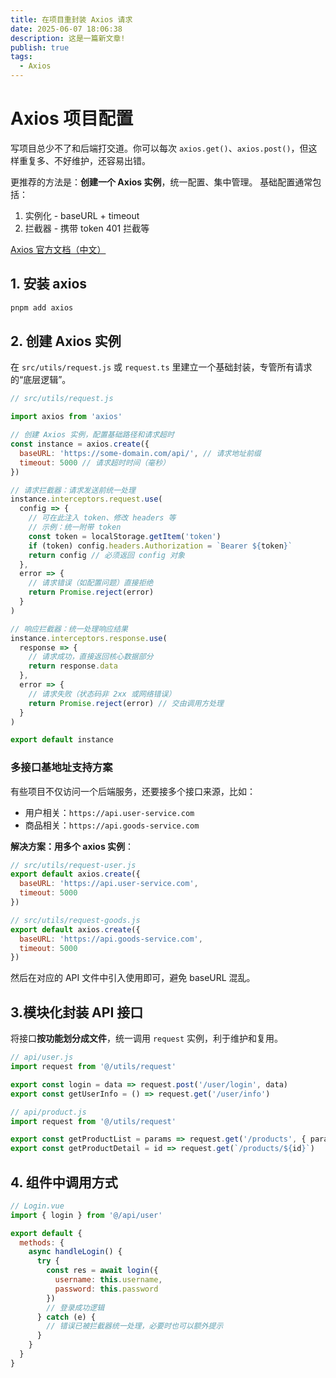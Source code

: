 ```yaml
---
title: 在项目重封装 Axios 请求
date: 2025-06-07 18:06:38
description: 这是一篇新文章!
publish: true
tags:
  - Axios
---
```


# Axios 项目配置

写项目总少不了和后端打交道。你可以每次 `axios.get()`、`axios.post()`，但这样重复多、不好维护，还容易出错。

更推荐的方法是：**创建一个 Axios 实例**，统一配置、集中管理。
基础配置通常包括：

1. 实例化 - baseURL + timeout
2. 拦截器 - 携带 token 401 拦截等

[Axios 官方文档（中文）](https://www.axios-http.cn/docs/instance)

## 1. 安装 axios

```bash
pnpm add axios
```

## 2. 创建 Axios 实例

在 `src/utils/request.js` 或 `request.ts` 里建立一个基础封装，专管所有请求的“底层逻辑”。

```js
// src/utils/request.js

import axios from 'axios'

// 创建 Axios 实例，配置基础路径和请求超时
const instance = axios.create({
  baseURL: 'https://some-domain.com/api/', // 请求地址前缀
  timeout: 5000 // 请求超时时间（毫秒）
})

// 请求拦截器：请求发送前统一处理
instance.interceptors.request.use(
  config => {
    // 可在此注入 token、修改 headers 等
    // 示例：统一附带 token
    const token = localStorage.getItem('token')
    if (token) config.headers.Authorization = `Bearer ${token}`
    return config // 必须返回 config 对象
  },
  error => {
    // 请求错误（如配置问题）直接拒绝
    return Promise.reject(error)
  }
)

// 响应拦截器：统一处理响应结果
instance.interceptors.response.use(
  response => {
    // 请求成功，直接返回核心数据部分
    return response.data
  },
  error => {
    // 请求失败（状态码非 2xx 或网络错误）
    return Promise.reject(error) // 交由调用方处理
  }
)

export default instance
```

### 多接口基地址支持方案

有些项目不仅访问一个后端服务，还要接多个接口来源，比如：

- 用户相关：`https://api.user-service.com`
- 商品相关：`https://api.goods-service.com`

**解决方案：用多个 axios 实例**：

```js
// src/utils/request-user.js
export default axios.create({
  baseURL: 'https://api.user-service.com',
  timeout: 5000
})

// src/utils/request-goods.js
export default axios.create({
  baseURL: 'https://api.goods-service.com',
  timeout: 5000
})
```

然后在对应的 API 文件中引入使用即可，避免 baseURL 混乱。

## 3.模块化封装 API 接口

将接口**按功能划分成文件**，统一调用 `request` 实例，利于维护和复用。

```js
// api/user.js
import request from '@/utils/request'

export const login = data => request.post('/user/login', data)
export const getUserInfo = () => request.get('/user/info')
```

```js
// api/product.js
import request from '@/utils/request'

export const getProductList = params => request.get('/products', { params })
export const getProductDetail = id => request.get(`/products/${id}`)
```

## 4. 组件中调用方式

```js
// Login.vue
import { login } from '@/api/user'

export default {
  methods: {
    async handleLogin() {
      try {
        const res = await login({
          username: this.username,
          password: this.password
        })
        // 登录成功逻辑
      } catch (e) {
        // 错误已被拦截器统一处理，必要时也可以额外提示
      }
    }
  }
}
```
